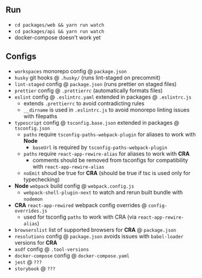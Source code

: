 ## Run

- `cd packages/web && yarn run watch`
- `cd packages/api && yarn run watch`
- docker-compose doesn't work yet

## Configs

- `workspaces` monorepo config @ `package.json`
- `husky` git hooks @ `.husky/` (runs lint-staged on precommit)
- `lint-staged` config @ `package.json` (runs prettier on staged files)
- `prettier` config @ `.prettierrc` (automatically formats files)
- `eslint` config @ `.eslintrc.yaml` extended in packages @ `.eslintrc.js`
  - extends `.prettierrc` to avoid contradicting rules
  - `__dirname` is used in `.eslintrc.js` to avoid monorepo linting issues with filepaths
- `typescript` config @ `tsconfig.base.json` extended in packages @ `tsconfig.json`
  - `paths` require `tsconfig-paths-webpack-plugin` for aliases to work with **Node**
    - `baseUrl` is required by `tsconfig-paths-webpack-plugin`
  - `paths` require `react-app-rewire-alias` for aliases to work with **CRA**
    - comments should be removed from tsconfigs for compatibility with `react-app-rewire-alias`
  - `noEmit` shoud be true for **CRA** (should be true if tsc is used only for typechecking)
- **Node** `webpack` build config @ `webpack.config.js`
  - `webpack-shell-plugin-next` to watch and rerun built bundle with `nodemon`
- **CRA** `react-app-rewired` webpack config overrides @ `config-overrides.js`
  - used for tsconfig `paths` to work with CRA (via `react-app-rewire-alias`)
- `browserslist` list of supported browsers for **CRA** @ `package.json`
- `resolutions` config @ `package.json` avoids issues with `babel-loader` versions for **CRA**
- `asdf` config @ `.tool-versions`
- `docker-compose` config @ `docker-compose.yaml`
- `jest` @ `???`
- `storybook` @ `???`
